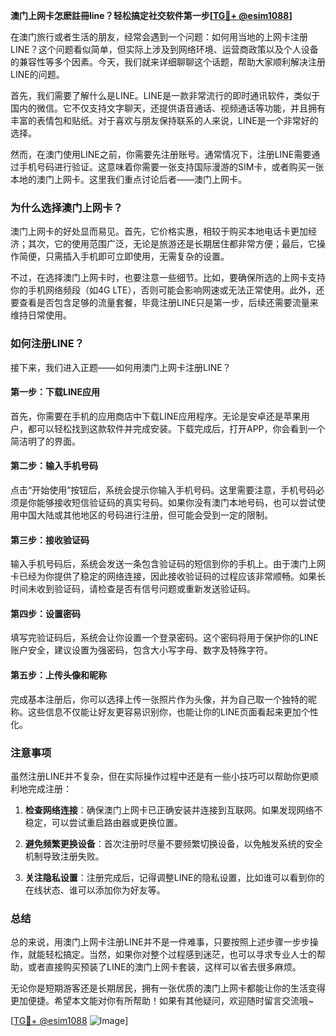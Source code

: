 **澳门上网卡怎麽註冊line？轻松搞定社交软件第一步[[TG💪+ @esim1088](https://t.me/s/esim1088)]**

在澳门旅行或者生活的朋友，经常会遇到一个问题：如何用当地的上网卡注册LINE？这个问题看似简单，但实际上涉及到网络环境、运营商政策以及个人设备的兼容性等多个因素。今天，我们就来详细聊聊这个话题，帮助大家顺利解决注册LINE的问题。

首先，我们需要了解什么是LINE。LINE是一款非常流行的即时通讯软件，类似于国内的微信。它不仅支持文字聊天，还提供语音通话、视频通话等功能，并且拥有丰富的表情包和贴纸。对于喜欢与朋友保持联系的人来说，LINE是一个非常好的选择。

然而，在澳门使用LINE之前，你需要先注册账号。通常情况下，注册LINE需要通过手机号码进行验证。这意味着你需要一张支持国际漫游的SIM卡，或者购买一张本地的澳门上网卡。这里我们重点讨论后者——澳门上网卡。

### **为什么选择澳门上网卡？**

澳门上网卡的好处显而易见。首先，它价格实惠，相较于购买本地电话卡更加经济；其次，它的使用范围广泛，无论是旅游还是长期居住都非常方便；最后，它操作简便，只需插入手机即可立即使用，无需复杂的设置。

不过，在选择澳门上网卡时，也要注意一些细节。比如，要确保所选的上网卡支持你的手机网络频段（如4G LTE），否则可能会影响网速或无法正常使用。此外，还要查看是否包含足够的流量套餐，毕竟注册LINE只是第一步，后续还需要流量来维持日常使用。

### **如何注册LINE？**

接下来，我们进入正题——如何用澳门上网卡注册LINE？

#### **第一步：下载LINE应用**
首先，你需要在手机的应用商店中下载LINE应用程序。无论是安卓还是苹果用户，都可以轻松找到这款软件并完成安装。下载完成后，打开APP，你会看到一个简洁明了的界面。

#### **第二步：输入手机号码**
点击“开始使用”按钮后，系统会提示你输入手机号码。这里需要注意，手机号码必须是你能够接收短信验证码的真实号码。如果你没有澳门本地号码，也可以尝试使用中国大陆或其他地区的号码进行注册，但可能会受到一定的限制。

#### **第三步：接收验证码**
输入手机号码后，系统会发送一条包含验证码的短信到你的手机上。由于澳门上网卡已经为你提供了稳定的网络连接，因此接收验证码的过程应该非常顺畅。如果长时间未收到验证码，请检查是否有信号问题或重新发送验证码。

#### **第四步：设置密码**
填写完验证码后，系统会让你设置一个登录密码。这个密码将用于保护你的LINE账户安全，建议设置为强密码，包含大小写字母、数字及特殊字符。

#### **第五步：上传头像和昵称**
完成基本注册后，你可以选择上传一张照片作为头像，并为自己取一个独特的昵称。这些信息不仅能让好友更容易识别你，也能让你的LINE页面看起来更加个性化。

### **注意事项**

虽然注册LINE并不复杂，但在实际操作过程中还是有一些小技巧可以帮助你更顺利地完成注册：

1. **检查网络连接**：确保澳门上网卡已正确安装并连接到互联网。如果发现网络不稳定，可以尝试重启路由器或更换位置。
   
2. **避免频繁更换设备**：首次注册时尽量不要频繁切换设备，以免触发系统的安全机制导致注册失败。

3. **关注隐私设置**：注册完成后，记得调整LINE的隐私设置，比如谁可以看到你的在线状态、谁可以添加你为好友等。

### **总结**

总的来说，用澳门上网卡注册LINE并不是一件难事，只要按照上述步骤一步步操作，就能轻松搞定。当然，如果你对整个过程感到迷茫，也可以寻求专业人士的帮助，或者直接购买预装了LINE的澳门上网卡套装，这样可以省去很多麻烦。

无论你是短期游客还是长期居民，拥有一张优质的澳门上网卡都能让你的生活变得更加便捷。希望本文能对你有所帮助！如果有其他疑问，欢迎随时留言交流哦~

[[TG💪+ @esim1088](https://t.me/s/esim1088) ![Image](https://i.postimg.cc/4NQfJmqS/Snipaste-2025-05-13-00-14-12.png)]